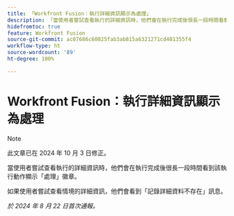 ```yaml
---
title: 「Workfront Fusion：執行詳細資訊顯示為處理」
description: 「當使用者嘗試查看執行的詳細資訊時，他們會在執行完成後很長一段時間看到該執行動作顯示處理徽章。」
hidefromtoc: true
feature: Workfront Fusion
source-git-commit: ac07686c60025fab3ab815a6321271cd401355f4
workflow-type: ht
source-wordcount: '89'
ht-degree: 100%

---
```



# Workfront Fusion：執行詳細資訊顯示為處理

>[!NOTE]
>
>此文章已在 2024 年 10 月 3 日修正。

當使用者嘗試查看執行的詳細資訊時，他們會在執行完成後很長一段時間看到該執行動作顯示「處理」徽章。

如果使用者嘗試查看情境的詳細資訊，他們會看到「記錄詳細資料不存在」訊息。

_於 2024 年 8 月 22 日首次通報。_
